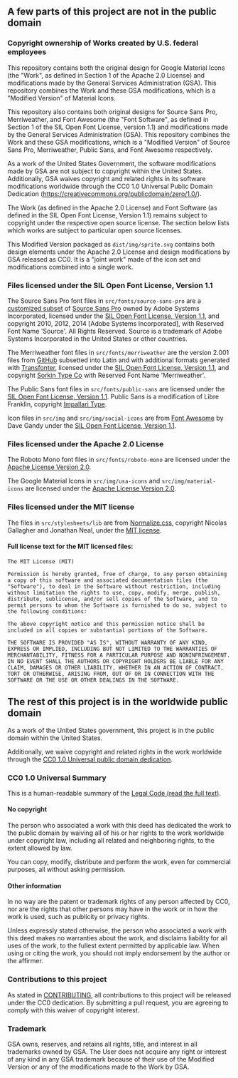 ## A few parts of this project are not in the public domain

### Copyright ownership of Works created by U.S. federal employees

This repository contains both the original design for Google Material Icons (the "Work", as defined in Section 1 of the Apache 2.0 License) and modifications made by the General Services Administration (GSA). This repository combines the Work and these GSA modifications, which is a "Modified Version" of Material Icons.

This repository also contains both original designs for Source Sans Pro, Merriweather, and Font Awesome (the "Font Software", as defined in Section 1 of the SIL Open Font License, version 1.1) and modifications made by the General Services Administration (GSA). This repository combines the Work and these GSA modifications, which is a "Modified Version" of Source Sans Pro, Merriweather, Public Sans, and Font Awesome respectively.

As a work of the United States Government, the software modifications made by GSA are not subject to copyright within the United States. Additionally, GSA waives copyright and related rights in its software modifications worldwide through the CC0 1.0 Universal Public Domain Dedication (https://creativecommons.org/publicdomain/zero/1.0/).

The Work (as defined in the Apache 2.0 License) and Font Software (as defined in the SIL Open Font License, Version 1.1) remains subject to copyright under the respective open source license. The section below lists which works are subject to particular open source licenses.

This Modified Version packaged as `dist/img/sprite.svg` contains both design elements under the Apache 2.0 License and design modifications by GSA released as CC0. It is a "joint work" made of the icon set and modifications combined into a single work.

### Files licensed under the SIL Open Font License, Version 1.1

The Source Sans Pro font files in `src/fonts/source-sans-pro` are a [customized subset](https://github.com/miguelsousa/source-sans-pro-subset) of [Source Sans Pro](https://github.com/adobe-fonts/source-sans-pro) owned by Adobe Systems Incorporated, licensed under the [SIL Open Font License, Version 1.1](https://scripts.sil.org/cms/scripts/page.php?site_id=nrsi&id=OFL_web), and copyright 2010, 2012, 2014 [Adobe Systems Incorporated], with Reserved Font Name 'Source'. All Rights Reserved. Source is a trademark of Adobe Systems Incorporated in the United States or other countries.

The Merriweather font files in `src/fonts/merriweather` are the version 2.001 files from [GitHub](https://github.com/EbenSorkin/Merriweather/releases/tag/v2.001) subsetted into Latin and with additional formats generated with [Transfonter](https://transfonter.org/), licensed under the [SIL Open Font License, Version 1.1](https://scripts.sil.org/cms/scripts/page.php?site_id=nrsi&id=OFL_web), and copyright [Sorkin Type Co](www.sorkintype.com) with Reserved Font Name 'Merriweather'.

The Public Sans font files in `src/fonts/public-sans` are licensed under the [SIL Open Font License, Version 1.1](https://scripts.sil.org/cms/scripts/page.php?site_id=nrsi&id=OFL_web). Public Sans is a modification of Libre Franklin, copyright [Impallari Type](www.impallari.com).

Icon files in `src/img` and `src/img/social-icons` are from [Font Awesome](http://fontawesome.io/) by Dave Gandy under the [SIL Open Font License, Version 1.1](https://scripts.sil.org/cms/scripts/page.php?site_id=nrsi&id=OFL_web).

### Files licensed under the Apache 2.0 License

The Roboto Mono font files in `src/fonts/roboto-mono` are licensed under the [Apache License Version 2.0](https://www.apache.org/licenses/LICENSE-2.0.txt).

The Google Material Icons in `src/img/usa-icons` and `src/img/material-icons` are licensed under the [Apache License Version 2.0](https://www.apache.org/licenses/LICENSE-2.0.txt).

### Files licensed under the MIT license

The files in `src/stylesheets/lib` are from [Normalize.css](https://github.com/necolas/normalize.css), copyright Nicolas Gallagher and Jonathan Neal, under the [MIT license](https://github.com/necolas/normalize.css/blob/master/LICENSE.md).

#### Full license text for the MIT licensed files:

```
The MIT License (MIT)

Permission is hereby granted, free of charge, to any person obtaining a copy of this software and associated documentation files (the "Software"), to deal in the Software without restriction, including without limitation the rights to use, copy, modify, merge, publish, distribute, sublicense, and/or sell copies of the Software, and to permit persons to whom the Software is furnished to do so, subject to the following conditions:

The above copyright notice and this permission notice shall be included in all copies or substantial portions of the Software.

THE SOFTWARE IS PROVIDED "AS IS", WITHOUT WARRANTY OF ANY KIND, EXPRESS OR IMPLIED, INCLUDING BUT NOT LIMITED TO THE WARRANTIES OF MERCHANTABILITY, FITNESS FOR A PARTICULAR PURPOSE AND NONINFRINGEMENT. IN NO EVENT SHALL THE AUTHORS OR COPYRIGHT HOLDERS BE LIABLE FOR ANY CLAIM, DAMAGES OR OTHER LIABILITY, WHETHER IN AN ACTION OF CONTRACT, TORT OR OTHERWISE, ARISING FROM, OUT OF OR IN CONNECTION WITH THE SOFTWARE OR THE USE OR OTHER DEALINGS IN THE SOFTWARE.
```

## The rest of this project is in the worldwide public domain

As a work of the United States government, this project is in the public domain within the United States.

Additionally, we waive copyright and related rights in the work worldwide through the [CC0 1.0 Universal public domain dedication](https://creativecommons.org/publicdomain/zero/1.0/).

### CC0 1.0 Universal Summary

This is a human-readable summary of the [Legal Code (read the full text)](https://creativecommons.org/publicdomain/zero/1.0/legalcode).

#### No copyright

The person who associated a work with this deed has dedicated the work to the public domain by waiving all of his or her rights to the work worldwide under copyright law, including all related and neighboring rights, to the extent allowed by law.

You can copy, modify, distribute and perform the work, even for commercial purposes, all without asking permission.

#### Other information

In no way are the patent or trademark rights of any person affected by CC0, nor are the rights that other persons may have in the work or in how the work is used, such as publicity or privacy rights.

Unless expressly stated otherwise, the person who associated a work with this deed makes no warranties about the work, and disclaims liability for all uses of the work, to the fullest extent permitted by applicable law. When using or citing the work, you should not imply endorsement by the author or the affirmer.

### Contributions to this project

As stated in [CONTRIBUTING](CONTRIBUTING.md), all contributions to this project will be released under the CC0 dedication. By submitting a pull request, you are agreeing to comply with this waiver of copyright interest.

### Trademark

GSA owns, reserves, and retains all rights, title, and interest in all trademarks owned by GSA. The User does not acquire any right or interest of any kind in any GSA trademark because of their use of the Modified Version or any of the modifications made to the Work by GSA.
